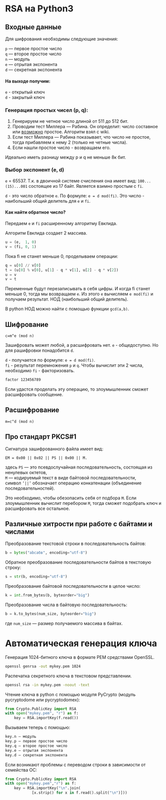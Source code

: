 # RSA на Python3

## Входные данные

Для шифрования необходимы следующие значения:  

`p` — первое простое число \
`q` — второе простое число \
`n` — модуль \
`e` — отрытая экспонента \
`d` — секретная экcпонента

#### На выходе получим:
`e` - открытый ключ \
`d` - закрытый ключ

### Генерация простых чисел (p, q):

1. Генерируем не четное число длиной от 511 до 512 бит.
2. Проводим тест Миллера — Рабина. Он определит: число составное или <u>возможно</u> простое. Алгоритм взял с wiki.
3. Если тест Миллера — Рабина показывает, что число не простое, тогда прибавляем к нему 2 (только не четные числа).
4. Если нашли простое число - возвращаем его.

Идеально иметь разницу между p и q не меньше 8к бит.

### Выбор экспонент (e, d)

`е` = 65537. Т.к. в двоичной системе счисления она имеет вид: `100...(15)...001` 
состоящее из 17 байт. Является взимно простым с `fi`.

`d` - это число обратное `e`. По формуле: `e = d mod(fi)`. 
Это число - наибольший общий делитель для `e` и `fi`.

#### Как найти обратное число?

Передаем `e` и `fi` расширенному алгоритму Евклида.

Алгоритм Евклида создает 2 массива.
```python
u = (e,  1, 0)
v = (fi, 0, 1)
```
Пока fi не станет меньше 0, проделываем операции:
```python
q = u[0] // v[0]
t = (u[0] % v[0], u[1] - q * v[1], u[2] - q * v[2])
u = v
v = t
```
Переменные будут перезаписывать в себя цифры. И когда fi станет меньше 0, тогда мы возвращаем `e`.
Из этого `e` вычисляем `e mod(fi)` и получаем результат. НОД (наибольший общий делитель).

В python НОД можно найти с помощью функции `gcd(a,b)`.

## Шифрование

```text
c=m^e (mod n)
```

Зашифровать может любой, а расшифровать нет. 
`e` - общедоступно. Но для рашифровки понадобится `d`.

`d` - получается по формуле: `e = d mod(fi)`. \
`fi` - результат перемножения `p` и `q`. Чтобы вычислит эти 2 числа,
необходимо `fi` - факторизовать.
```bash 
factor 123456789
```
Если удастся проделать эту операцию, то злоумышленник сможет расшифровать сообщение. 

## Расшифрование

```text
m=c^d (mod n)
```

## Про стандарт PKCS#1

Сигнатура зашифрованного файла имеет вид:

`EM = 0x00 || 0x02 || PS || 0x00 || M.`

здесь `PS` — это псевдослучайная последовательность, состоящая из ненулевых октетов,\
`M` — кодируемый текст в виде байтовой последовательности,\
символ `’||’` обозначает операцию конкатенации (объединение последовательностей).

Это необходимо, чтобы обезопасить себя от подбора `M`. Если злоумышленник вычислит перебором `M`,
тогда сможет подобрать ключ и расшифровать все остальное.

## Различные хитрости при работе с байтами и числами

Преобразование текстовой строки в последовательность байтов:
```python
b = bytes("abcабв", encoding="utf-8")
```
Обратное преобразование последовательности байтов в текстовую строку:
```python
s = str(b, encoding="utf-8")
```
Преобразование байтовой последовательности в целое число:
```python
k = int.from_bytes(b, byteorder="big")
```
Преобразование числа в байтовую последовательность:
```python
b = k.to_bytes(num_size, byteorder="big")
```
где `num_size` — размер получаемого массива в байтах.


# Автоматическая генерация ключа

Генерация 1024-битного ключа в формате PEM средствами OpenSSL.

```bash
openssl genrsa -out mykey.pem 1024
```

Распечатка секретного ключа в текстовом представлении.
```bash
openssl rsa -in mykey.pem -noout -text
```

Чтение ключа в python с помощью модуля PyCrypto (модуль pycryptodome или pycryptodomex):

```python
from Crypto.PublicKey import RSA
with open("mykey.pem", "r") as f:
    key = RSA.importKey(f.read())
```

Вызываем теперь с помощью:

```python
key.n — модуль
key.p — первое простое число
key.q — второе простое число
key.e — отрытая экспонента
key.d — секретная экcпонента
```

Если возникают проблемы с переводом строки в зависимости от семейства ОС:

```python
from Crypto.PublicKey import RSA
with open("mykey.pem","r") as f:
    key = RSA.importKey("\n".join(
            [x.strip() for x in f.read().split("\n")]))
```